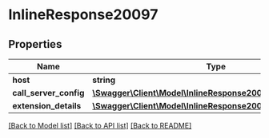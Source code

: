 # InlineResponse20097

## Properties
Name | Type | Description | Notes
------------ | ------------- | ------------- | -------------
**host** | **string** |  | [optional] 
**call_server_config** | [**\Swagger\Client\Model\InlineResponse20097CallServerConfig**](InlineResponse20097CallServerConfig.md) |  | [optional] 
**extension_details** | [**\Swagger\Client\Model\InlineResponse20097ExtensionDetails**](InlineResponse20097ExtensionDetails.md) |  | [optional] 

[[Back to Model list]](../../README.md#documentation-for-models) [[Back to API list]](../../README.md#documentation-for-api-endpoints) [[Back to README]](../../README.md)

